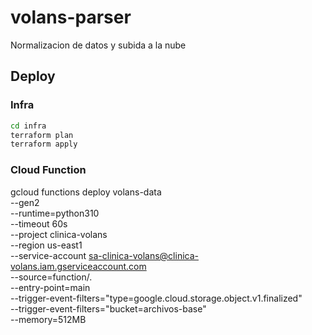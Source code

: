 # volans-parser
Normalizacion de datos y subida a la nube

## Deploy

### Infra 

``` sh
cd infra
terraform plan
terraform apply
```

### Cloud Function

gcloud functions deploy volans-data \
    --gen2 \
    --runtime=python310 \
    --timeout 60s \
    --project clinica-volans \
    --region us-east1 \
    --service-account sa-clinica-volans@clinica-volans.iam.gserviceaccount.com \
    --source=function/. \
    --entry-point=main \
    --trigger-event-filters="type=google.cloud.storage.object.v1.finalized" \
    --trigger-event-filters="bucket=archivos-base" \
    --memory=512MB